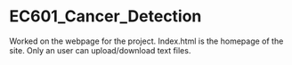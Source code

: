 # EC601_Cancer_Detection

Worked on the webpage for the project. Index.html is the homepage of the site. Only an user can upload/download text files. 
